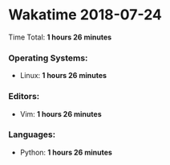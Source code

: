# Wakatime 2018-07-24

Time Total: **1 hours 26 minutes**

### Operating Systems:
- Linux: **1 hours 26 minutes** 

### Editors:
- Vim: **1 hours 26 minutes** 

### Languages:
- Python: **1 hours 26 minutes** 

